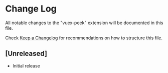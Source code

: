 # Change Log

All notable changes to the "vuex-peek" extension will be documented in this file.

Check [Keep a Changelog](http://keepachangelog.com/) for recommendations on how to structure this file.

## [Unreleased]

- Initial release